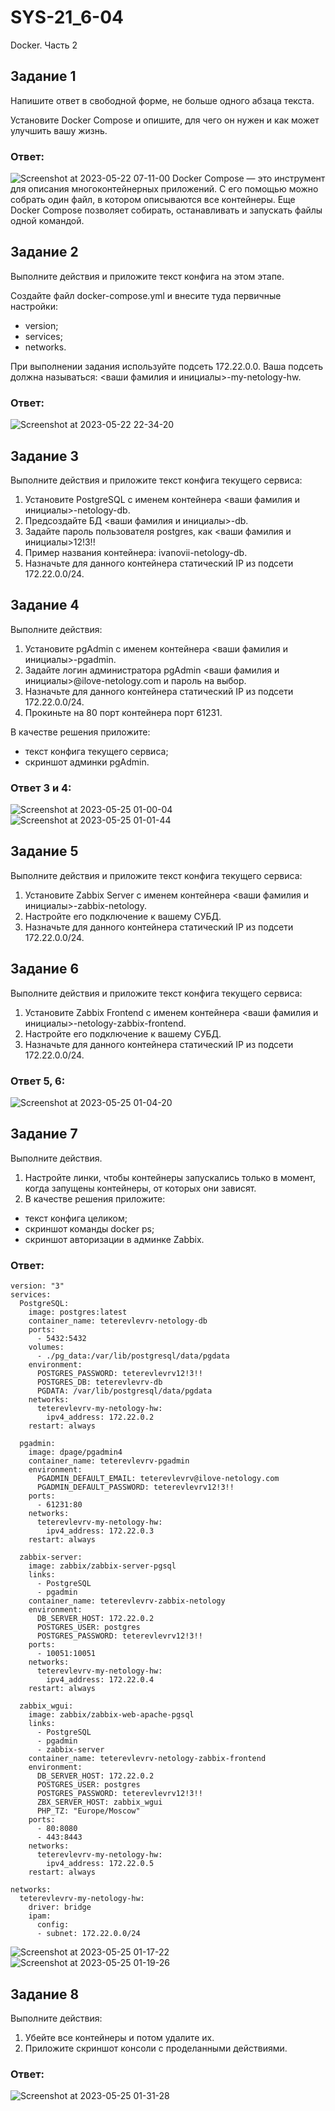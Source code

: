 # SYS-21_6-04
Docker. Часть 2
## Задание 1
Напишите ответ в свободной форме, не больше одного абзаца текста.

Установите Docker Compose и опишите, для чего он нужен и как может улучшить вашу жизнь.
### Ответ:
![Screenshot at 2023-05-22 07-11-00](https://github.com/Roman-Teterevlev/SYS-21_6-04/assets/132853752/42427001-9973-4488-893d-928c070e115d)
Docker Compose — это инструмент для описания многоконтейнерных приложений. С его помощью можно собрать один файл, в котором описываются все контейнеры. Еще Docker Compose позволяет собирать, останавливать и запускать файлы одной командой.
## Задание 2
Выполните действия и приложите текст конфига на этом этапе.

Создайте файл docker-compose.yml и внесите туда первичные настройки:
- version;
- services;
- networks.

При выполнении задания используйте подсеть 172.22.0.0. Ваша подсеть должна называться: <ваши фамилия и инициалы>-my-netology-hw.
### Ответ:
![Screenshot at 2023-05-22 22-34-20](https://github.com/Roman-Teterevlev/SYS-21_6-04/assets/132853752/6276d6f3-73c2-4f6f-803c-948f3af59e01)
## Задание 3
Выполните действия и приложите текст конфига текущего сервиса:
1. Установите PostgreSQL с именем контейнера <ваши фамилия и инициалы>-netology-db.
2. Предсоздайте БД <ваши фамилия и инициалы>-db.
3. Задайте пароль пользователя postgres, как <ваши фамилия и инициалы>12!3!!
4. Пример названия контейнера: ivanovii-netology-db.
5. Назначьте для данного контейнера статический IP из подсети 172.22.0.0/24.

## Задание 4
Выполните действия:
1. Установите pgAdmin с именем контейнера <ваши фамилия и инициалы>-pgadmin.
2. Задайте логин администратора pgAdmin <ваши фамилия и инициалы>@ilove-netology.com и пароль на выбор.
3. Назначьте для данного контейнера статический IP из подсети 172.22.0.0/24.
4. Прокиньте на 80 порт контейнера порт 61231.

В качестве решения приложите:
- текст конфига текущего сервиса;
- скриншот админки pgAdmin.
### Ответ 3 и 4:
![Screenshot at 2023-05-25 01-00-04](https://github.com/Roman-Teterevlev/SYS-21_6-04/assets/132853752/930afe20-1a51-4e4f-b8b8-60d733e74464)
![Screenshot at 2023-05-25 01-01-44](https://github.com/Roman-Teterevlev/SYS-21_6-04/assets/132853752/60ff21c2-90fe-45e9-8114-91fff222f607)
## Задание 5
Выполните действия и приложите текст конфига текущего сервиса:
1. Установите Zabbix Server с именем контейнера <ваши фамилия и инициалы>-zabbix-netology.
2. Настройте его подключение к вашему СУБД.
3. Назначьте для данного контейнера статический IP из подсети 172.22.0.0/24.

## Задание 6
Выполните действия и приложите текст конфига текущего сервиса:
1. Установите Zabbix Frontend с именем контейнера <ваши фамилия и инициалы>-netology-zabbix-frontend.
2. Настройте его подключение к вашему СУБД.
3. Назначьте для данного контейнера статический IP из подсети 172.22.0.0/24.
### Ответ 5, 6:
![Screenshot at 2023-05-25 01-04-20](https://github.com/Roman-Teterevlev/SYS-21_6-04/assets/132853752/a4ec7a0b-382e-401a-abd9-dad22896ece7)
## Задание 7
Выполните действия.
1. Настройте линки, чтобы контейнеры запускались только в момент, когда запущены контейнеры, от которых они зависят.
2. В качестве решения приложите:
- текст конфига целиком;
- скриншот команды docker ps;
- скриншот авторизации в админке Zabbix.
### Ответ:
```
version: "3"
services:
  PostgreSQL:
    image: postgres:latest
    container_name: teterevlevrv-netology-db
    ports:
      - 5432:5432
    volumes:
      - ./pg_data:/var/lib/postgresql/data/pgdata
    environment:
      POSTGRES_PASSWORD: teterevlevrv12!3!!
      POSTGRES_DB: teterevlevrv-db
      PGDATA: /var/lib/postgresql/data/pgdata
    networks:
      teterevlevrv-my-netology-hw:
        ipv4_address: 172.22.0.2
    restart: always

  pgadmin:
    image: dpage/pgadmin4
    container_name: teterevlevrv-pgadmin
    environment:
      PGADMIN_DEFAULT_EMAIL: teterevlevrv@ilove-netology.com
      PGADMIN_DEFAULT_PASSWORD: teterevlevrv12!3!!
    ports:
      - 61231:80
    networks:
      teterevlevrv-my-netology-hw:
        ipv4_address: 172.22.0.3
    restart: always

  zabbix-server:
    image: zabbix/zabbix-server-pgsql
    links:
      - PostgreSQL
      - pgadmin
    container_name: teterevlevrv-zabbix-netology
    environment:
      DB_SERVER_HOST: 172.22.0.2
      POSTGRES_USER: postgres
      POSTGRES_PASSWORD: teterevlevrv12!3!!
    ports:
      - 10051:10051
    networks:
      teterevlevrv-my-netology-hw:
        ipv4_address: 172.22.0.4
    restart: always

  zabbix_wgui:
    image: zabbix/zabbix-web-apache-pgsql
    links:
      - PostgreSQL
      - pgadmin
      - zabbix-server
    container_name: teterevlevrv-netology-zabbix-frontend
    environment:
      DB_SERVER_HOST: 172.22.0.2
      POSTGRES_USER: postgres
      POSTGRES_PASSWORD: teterevlevrv12!3!!
      ZBX_SERVER_HOST: zabbix_wgui
      PHP_TZ: "Europe/Moscow"
    ports:
      - 80:8080
      - 443:8443
    networks:
      teterevlevrv-my-netology-hw:
        ipv4_address: 172.22.0.5
    restart: always

networks:
  teterevlevrv-my-netology-hw:
    driver: bridge
    ipam:
      config:
      - subnet: 172.22.0.0/24
```
![Screenshot at 2023-05-25 01-17-22](https://github.com/Roman-Teterevlev/SYS-21_6-04/assets/132853752/11f053ac-7783-4ac2-a2cb-75683968021d)
![Screenshot at 2023-05-25 01-19-26](https://github.com/Roman-Teterevlev/SYS-21_6-04/assets/132853752/e6d06c6c-66d6-4784-81fa-d43a4c0c170d)
## Задание 8
Выполните действия:
1. Убейте все контейнеры и потом удалите их.
2. Приложите скриншот консоли с проделанными действиями.
### Ответ:
![Screenshot at 2023-05-25 01-31-28](https://github.com/Roman-Teterevlev/SYS-21_6-04/assets/132853752/d450ce8b-7d40-4fad-be51-8e57de47e1e2)
